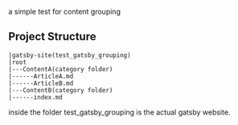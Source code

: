 a simple test for content grouping

## Project Structure

```
|gatsby-site(test_gatsby_grouping)
|root
|---ContentA(category folder)
|------ArticleA.md
|------ArticleB.md
|---ContentB(category folder)
|------index.md
```
inside the folder test_gatsby_grouping is the actual gatsby website.
